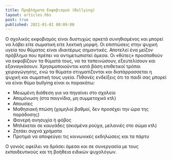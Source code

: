 ```yaml
---
title: Προβλήματα Εκφοβισμού (Βullying)
layout: articles.hbs
post: true
published: 2021-01-01 00:09:00
---
```


Ο σχολικός εκφοβισμός είναι δυστυχώς αρκετά συνηθισμένος και μπορεί να λάβει είτε σωματική είτε λεκτική μορφή. Οι
επιπτώσεις στην ψυχική υγεία του θύματος είναι ιδιαιτέρως σημαντικές. Αποτελεί ένα μείζον πρόβλημα που πρέπει να
αντιμετωπιστεί άμεσα. Οι «θύτες» προσπαθούν να εκφοβίζουν τα θύματά τους, να τα ταπεινώσουν, εξευτελίσουν και
εξαναγκάσουν. Χρησιμοποιούνται κατά βάση επιθετικοί τρόποι χειραγώγησης, ενώ τα θύματα στιγματίζονται και διατάρρασσεται
η ψυχική και σωματική τους υγεία. Πιθανές ενδείξεις ότι το παιδί σας μπορεί να είναι θύμα bullying είναι οι παρακάτω:

* Μειωμένη διάθεση για να πηγαίνει στο σχολείο
* Απομόνωση (στα παιγνίδια, μη συμμετοχικό κτλ)
* Απουσίες
* Μαθησιακή πτώση (χαμηλοί βαθμοί, δεν προσέχει την ώρα της παράδοσης)
* Φανερή ανησυχία ή φόβος
* Μπλέκεται σε καυγάδες (σκισμένα ρούχα, μελανιές στο σώμα κτλ)
* Ζητάει συχνά χρήματα
* Προτιμά να αποφεύγει τις κοινωνικές εκδηλώσεις και τα πάρτυ

Ο γονιός οφείλει να δράσει άμεσα και σε συνεργασία με τους εκπαιδευτικούς και τη βοήθεια ειδικών ψυχολόγων.
